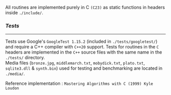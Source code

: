 All routines are implemented purely in C `(C23)` as static functions in headers inside `./include/`.    
 
### ___Tests___
------------
Tests use Google's `GoogleTest 1.15.2` (included in `./tests/googletest/`) and require a C++ compiler with `C++20` support. 
Tests for routines in the `C` headers are implemented in the `C++` source files with the same name in the `./tests/` directory.    
Media files (`bronze.jpg`, `middlemarch.txt`, `mobydick.txt`, `plato.txt`, `sqlite3.dll` & `synth.bin`) used for testing and benchmarking are located in `./media/`.

    

Reference implementation : `Mastering Algorithms with C (1999) Kyle Loudon`